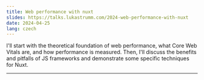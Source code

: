 ```yaml
---
title: Web performance with nuxt
slides: https://talks.lukastrumm.com/2024-web-performance-with-nuxt
date: 2024-04-25
lang: czech
---
```


I'll start with the theoretical foundation of web performance, what Core Web Vitals are, and how performance is measured. Then, I'll discuss the benefits and pitfalls of JS frameworks and demonstrate some specific techniques for Nuxt.

---
